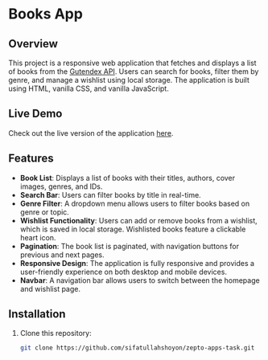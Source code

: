 # Books App

## Overview
This project is a responsive web application that fetches and displays a list of books from the [Gutendex API](https://gutendex.com/books). Users can search for books, filter them by genre, and manage a wishlist using local storage. The application is built using HTML, vanilla CSS, and vanilla JavaScript.

## Live Demo
Check out the live version of the application [here](https://chipper-rugelach-17a726.netlify.app/).

## Features
- **Book List**: Displays a list of books with their titles, authors, cover images, genres, and IDs.
- **Search Bar**: Users can filter books by title in real-time.
- **Genre Filter**: A dropdown menu allows users to filter books based on genre or topic.
- **Wishlist Functionality**: Users can add or remove books from a wishlist, which is saved in local storage. Wishlisted books feature a clickable heart icon.
- **Pagination**: The book list is paginated, with navigation buttons for previous and next pages.
- **Responsive Design**: The application is fully responsive and provides a user-friendly experience on both desktop and mobile devices.
- **Navbar**: A navigation bar allows users to switch between the homepage and wishlist page.

## Installation
1. Clone this repository:
   ```bash
   git clone https://github.com/sifatullahshoyon/zepto-apps-task.git

